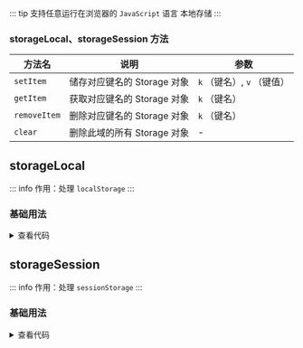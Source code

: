 <script setup>
import { useAddNumInOutlineLabel } from '../../.vitepress/utils/createElement.ts'
useAddNumInOutlineLabel(2)

import storageLocal from './storageLocal.vue'
import storageSession from './storageSession.vue'
</script>

<!-- # 本地存储 -->

::: tip 支持任意运行在浏览器的 `JavaScript` 语言
本地存储
:::

<!-- <ClientOnly>
  <description-popover :num="2" :tagNameList="['浏览器']" />
</ClientOnly> -->

### storageLocal、storageSession 方法

| **方法名**   | **说明**                    | **参数**                   |
| ------------ | --------------------------- | -------------------------- |
| `setItem`    | 储存对应键名的 Storage 对象 | `k` （键名）, `v` （键值） |
| `getItem`    | 获取对应键名的 Storage 对象 | `k` （键名）               |
| `removeItem` | 删除对应键名的 Storage 对象 | `k` （键名）               |
| `clear`      | 删除此域的所有 Storage 对象 | -                          |

## storageLocal

::: info 作用：处理 `localStorage`
:::

<ClientOnly>
  <description :isShowIcon="false" description="处理 `localStorage`" /> 
</ClientOnly>

### 基础用法

<ClientOnly>
  <storageLocal />
</ClientOnly>

<details>

<summary>查看代码</summary>

<<< @/utils/storage/storageLocal.vue

</details>

## storageSession

::: info 作用：处理 `sessionStorage`
:::

<ClientOnly>
  <description :isShowIcon="false" description="处理 `sessionStorage`" /> 
</ClientOnly>

### 基础用法

<ClientOnly>
  <storageSession />
</ClientOnly>

<details>

<summary>查看代码</summary>

<<< @/utils/storage/storageSession.vue

</details>

